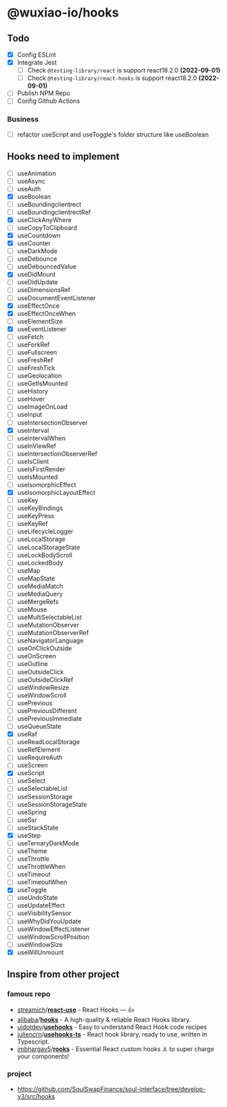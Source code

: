 # @wuxiao-io/hooks

## Todo

- [x] Config ESLint
- [x] Integrate Jest
  - [ ] Check `@testing-library/react` is support react18.2.0 **(2022-09-01)**
  - [ ] Check `@testing-library/react-hooks` is support react18.2.0 **(2022-09-01)**
- [ ] Publish NPM Repo
- [ ] Config Github Actions

### Business

- [ ] refactor useScript and useToggle's folder structure like useBoolean

## Hooks need to implement

- [ ] useAnimation
- [ ] useAsync
- [ ] useAuth
- [x] useBoolean
- [ ] useBoundingclientrect
- [ ] useBoundingclientrectRef
- [x] useClickAnyWhere
- [ ] useCopyToClipboard
- [x] useCountdown
- [x] useCounter
- [ ] useDarkMode
- [ ] useDebounce
- [ ] useDebouncedValue
- [x] useDidMount
- [ ] useDidUpdate
- [ ] useDimensionsRef
- [ ] useDocumentEventListener
- [x] useEffectOnce
- [x] useEffectOnceWhen
- [ ] useElementSize
- [x] useEventListener
- [ ] useFetch
- [ ] useForkRef
- [ ] useFullscreen
- [ ] useFreshRef
- [ ] useFreshTick
- [ ] useGeolocation
- [ ] useGetIsMounted
- [ ] useHistory
- [ ] useHover
- [ ] useImageOnLoad
- [ ] useInput
- [ ] useIntersectionObserver
- [x] useInterval
- [ ] useIntervalWhen
- [ ] useInViewRef
- [ ] useIntersectionObserverRef
- [ ] useIsClient
- [ ] useIsFirstRender
- [ ] useIsMounted
- [ ] useIsomorphicEffect
- [x] useIsomorphicLayoutEffect
- [ ] useKey
- [ ] useKeyBindings
- [ ] useKeyPress
- [ ] useKeyRef
- [ ] useLifecycleLogger
- [ ] useLocalStorage
- [ ] useLocalStorageState
- [ ] useLockBodyScroll
- [ ] useLockedBody
- [ ] useMap
- [ ] useMapState
- [ ] useMediaMatch
- [ ] useMediaQuery
- [ ] useMergeRefs
- [ ] useMouse
- [ ] useMultiSelectableList
- [ ] useMutationObserver
- [ ] useMutationObserverRef
- [ ] useNavigatorLanguage
- [ ] useOnClickOutside
- [ ] useOnScreen
- [ ] useOutline
- [ ] useOutsideClick
- [ ] useOutsideClickRef
- [ ] useWindowResize
- [ ] useWindowScroll
- [ ] usePrevious
- [ ] usePreviousDifferent
- [ ] usePreviousImmediate
- [ ] useQueueState
- [x] useRaf
- [ ] useReadLocalStorage
- [ ] useRefElement
- [ ] useRequireAuth
- [ ] useScreen
- [x] useScript
- [ ] useSelect
- [ ] useSelectableList
- [ ] useSessionStorage
- [ ] useSessionStorageState
- [ ] useSpring
- [ ] useSsr
- [ ] useStackState
- [x] useStep
- [ ] useTernaryDarkMode
- [ ] useTheme
- [ ] useThrottle
- [ ] useThrottleWhen
- [ ] useTimeout
- [ ] useTimeoutWhen
- [x] useToggle
- [ ] useUndoState
- [ ] useUpdateEffect
- [ ] useVisibilitySensor
- [ ] useWhyDidYouUpdate
- [ ] useWindowEffectListener
- [ ] useWindowScrollPosition
- [ ] useWindowSize
- [x] useWillUnmount

## Inspire from other project

### famous repo

- [streamich](https://github.com/streamich)/**[react-use](https://github.com/streamich/react-use)** - React Hooks — 👍
- [alibaba](https://github.com/alibaba?type=source)/**[hooks](https://github.com/alibaba/hooks)** - A high-quality & reliable React Hooks library.
- [uidotdev](https://github.com/uidotdev?type=source)/**[usehooks](https://github.com/uidotdev/usehooks)** - Easy to understand React Hook code recipes
- [juliencrn](https://github.com/juliencrn)/**[usehooks-ts](https://github.com/juliencrn/usehooks-ts)** - React hook library, ready to use, written in Typescript.
- [imbhargav5](https://github.com/imbhargav5)/**[rooks](https://github.com/imbhargav5/rooks)** - Essential React custom hooks ⚓ to super charge your components!

### project

- https://github.com/SoulSwapFinance/soul-interface/tree/develop-v3/src/hooks